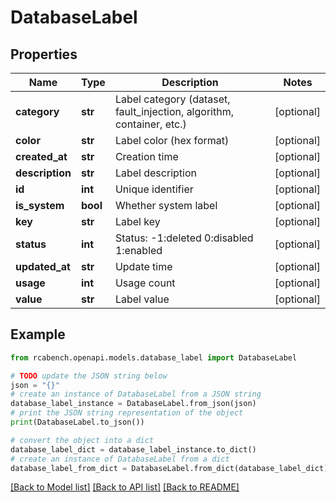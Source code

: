 # DatabaseLabel


## Properties

Name | Type | Description | Notes
------------ | ------------- | ------------- | -------------
**category** | **str** | Label category (dataset, fault_injection, algorithm, container, etc.) | [optional] 
**color** | **str** | Label color (hex format) | [optional] 
**created_at** | **str** | Creation time | [optional] 
**description** | **str** | Label description | [optional] 
**id** | **int** | Unique identifier | [optional] 
**is_system** | **bool** | Whether system label | [optional] 
**key** | **str** | Label key | [optional] 
**status** | **int** | Status: -1:deleted 0:disabled 1:enabled | [optional] 
**updated_at** | **str** | Update time | [optional] 
**usage** | **int** | Usage count | [optional] 
**value** | **str** | Label value | [optional] 

## Example

```python
from rcabench.openapi.models.database_label import DatabaseLabel

# TODO update the JSON string below
json = "{}"
# create an instance of DatabaseLabel from a JSON string
database_label_instance = DatabaseLabel.from_json(json)
# print the JSON string representation of the object
print(DatabaseLabel.to_json())

# convert the object into a dict
database_label_dict = database_label_instance.to_dict()
# create an instance of DatabaseLabel from a dict
database_label_from_dict = DatabaseLabel.from_dict(database_label_dict)
```
[[Back to Model list]](../README.md#documentation-for-models) [[Back to API list]](../README.md#documentation-for-api-endpoints) [[Back to README]](../README.md)



